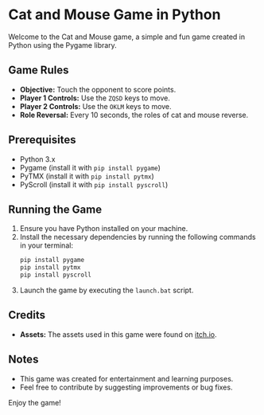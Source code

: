 # Cat and Mouse Game in Python

Welcome to the Cat and Mouse game, a simple and fun game created in Python using the Pygame library.

## Game Rules

- **Objective:** Touch the opponent to score points.
- **Player 1 Controls:** Use the `ZQSD` keys to move.
- **Player 2 Controls:** Use the `OKLM` keys to move.
- **Role Reversal:** Every 10 seconds, the roles of cat and mouse reverse.

## Prerequisites

- Python 3.x
- Pygame (install it with `pip install pygame`)
- PyTMX (install it with `pip install pytmx`)
- PyScroll (install it with `pip install pyscroll`)

## Running the Game

1. Ensure you have Python installed on your machine.
2. Install the necessary dependencies by running the following commands in your terminal:
    ```bash
    pip install pygame
    pip install pytmx
    pip install pyscroll
    ```
3. Launch the game by executing the `launch.bat` script.

## Credits

- **Assets:** The assets used in this game were found on [itch.io](https://itch.io/).

## Notes

- This game was created for entertainment and learning purposes.
- Feel free to contribute by suggesting improvements or bug fixes.

Enjoy the game!
